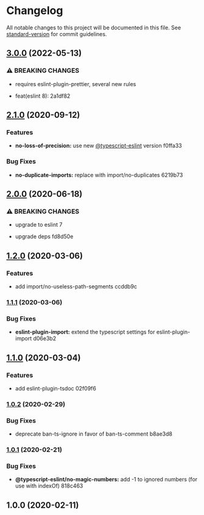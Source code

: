 # Changelog

All notable changes to this project will be documented in this file. See [standard-version](https://github.com/conventional-changelog/standard-version) for commit guidelines.

## [3.0.0](///compare/v2.1.0...v3.0.0) (2022-05-13)


### ⚠ BREAKING CHANGES

* requires eslint-plugin-prettier, several new rules

* feat(eslint 8): 2a1df82

## [2.1.0](///compare/v2.0.0...v2.1.0) (2020-09-12)


### Features

* **no-loss-of-precision:** use new [@typescript-eslint](undefined/typescript-eslint) version f0ffa33


### Bug Fixes

* **no-duplicate-imports:** replace with import/no-duplicates 6219b73

## [2.0.0](///compare/v1.2.0...v2.0.0) (2020-06-18)


### ⚠ BREAKING CHANGES

* upgrade to eslint 7

* upgrade deps fd8d50e

## [1.2.0](///compare/v1.1.1...v1.2.0) (2020-03-06)


### Features

* add import/no-useless-path-segments ccddb9c

### [1.1.1](///compare/v1.1.0...v1.1.1) (2020-03-06)


### Bug Fixes

* **eslint-plugin-import:** extend the typescript settings for eslint-plugin-import d06e3b2

## [1.1.0](///compare/v1.0.2...v1.1.0) (2020-03-04)


### Features

* add eslint-plugin-tsdoc 02f09f6

### [1.0.2](///compare/v1.0.1...v1.0.2) (2020-02-29)


### Bug Fixes

* deprecate ban-ts-ignore in favor of ban-ts-comment b8ae3d8

### [1.0.1](///compare/v1.0.0...v1.0.1) (2020-02-21)


### Bug Fixes

* **@typescript-eslint/no-magic-numbers:** add -1 to ignored numbers (for use with indexOf) 818c463

## 1.0.0 (2020-02-11)
